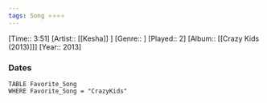 ```yaml
---
tags: Song ⭐⭐⭐⭐ 
---
```

[Time:: 3:51]
[Artist:: [[Kesha]] ]
[Genre:: ]
[Played:: 2]
[Album:: [[Crazy Kids (2013)]]]
[Year:: 2013]
### Dates
````dataview
TABLE Favorite_Song
WHERE Favorite_Song = "CrazyKids"
````